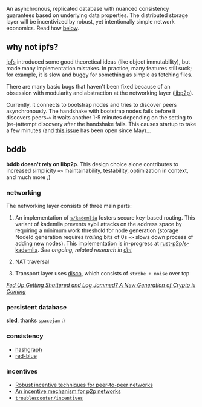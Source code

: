 An asynchronous, replicated database with nuanced consistency guarantees based on underlying data properties. The distributed storage layer will be incentivized by robust, yet intentionally simple network economics. Read how [below](#intro).

## why not ipfs?

[ipfs](https://ipfs.io/docs/) introduced some good theoretical ideas (like object immutability), but made many implementation mistakes. In practice, many features still suck; for example, it is slow and buggy for something as simple as fetching files.

There are many basic bugs that haven't been fixed because of an obsession with modularity and abstraction at the networking layer ([libp2p](https://github.com/ipfs/go-ipfs)). 

Currently, it connects to bootstrap nodes and tries to discover peers asynchronously. The handshake with bootstrap nodes fails before it discovers peers`=>` it waits another 1-5 minutes depending on the setting to (re-)attempt discovery after the handshake fails. This causes startup to take a few minutes (and [this issue](https://github.com/ipfs/go-ipfs/issues/5953) has been open since May)...

## bddb <a name = "intro"></a>

**bddb doesn't rely on libp2p**. This design choice alone contributes to increased simplicity `=>` maintainability, testability, optimization in context, and much more ;)

### networking

The networking layer consists of three main parts:

1. An implementation of [`s/kademlia`](https://www.researchgate.net/publication/4319659_SKademlia_A_practicable_approach_towards_secure_key-based_routing) fosters secure key-based routing. This variant of kademlia prevents sybil attacks on the address space by requiring a minimum work threshold for node generation (storage NodeId generation requires *trailing* bits of 0s `=>` slows down process of adding new nodes). This implementation is in-progress at [rust-p2p/s-kademlia](https://github.com/rust-p2p/s-kademlia). *See ongoing, related research in [dht](./dht)*

2. NAT traversal

3. Transport layer uses [disco](https://github.com/rozbb/disco-rs), which consists of `strobe + noise` over tcp

*[Fed Up Getting Shattered and Log Jammed? A New Generation of Crypto is Coming](https://www.youtube.com/watch?v=bTGLO4obxco)*

### persistent database

**[sled](https://github.com/spacejam/sled/)**, thanks `spacejam` :)

### consistency

* [hashgraph](https://www.swirlds.com/downloads/SWIRLDS-TR-2016-01.pdf)
* [red-blue](https://www.usenix.org/system/files/conference/osdi12/osdi12-final-162.pdf)

### incentives

* [Robust incentive techniques for peer-to-peer networks](https://zoo.cs.yale.edu/classes/cs426/2012/bib/feldman04robust.pdf)
* [An incentive mechanism for p2p networks](http://dna-pubs.cs.columbia.edu/citation/paperfile/18/ICDCS04.pdf)
* [`troublescooter/incentives`](https://github.com/troublescooter/incentives)